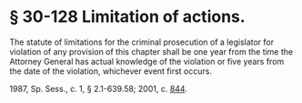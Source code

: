 # § 30-128 Limitation of actions.

<p>The statute of limitations for the criminal prosecution of a legislator for violation of any provision of this chapter shall be one year from the time the Attorney General has actual knowledge of the violation or five years from the date of the violation, whichever event first occurs.</p><p>1987, Sp. Sess., c. 1, § 2.1-639.58; 2001, c. <a href='http://lis.virginia.gov/cgi-bin/legp604.exe?011+ful+CHAP0844'>844</a>.</p>